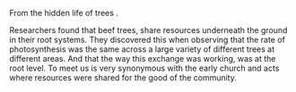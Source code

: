 
From the hidden life of trees .

Researchers found that beef trees, share resources underneath the ground in their root systems. They discovered this when observing that the rate of photosynthesis was the same across a large variety of different trees at different areas. And that the way this exchange was working, was at the root level. To meet us is very synonymous with the early church and acts where resources were shared for the good of the community. 